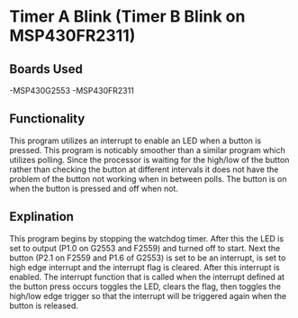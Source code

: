 # Timer A Blink (Timer B Blink on MSP430FR2311)

## Boards Used

  -MSP430G2553
  -MSP430FR2311

## Functionality

This program utilizes an interrupt to enable an LED when a button is pressed. This program is noticably smoother than a similar program which utilizes polling. Since the processor is waiting for the high/low of the button rather than checking the button at different intervals it does not have the problem of the button not working when in between polls. The button is on when the button is pressed and off when not.

## Explination

This program begins by stopping the watchdog timer. After this the LED is set to output (P1.0 on G2553 and F2559) and turned off to start. Next the button (P2.1 on F2559 and P1.6 of G2553) is set to be an interrupt, is set to high edge interrupt and the interrupt flag is cleared. After this interrupt is enabled. The interrupt function that is called when the interrupt defined at the button press occurs toggles the LED, clears the flag, then toggles the high/low edge trigger so that the interrupt will be triggered again when the button is released.
